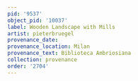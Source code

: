 ```yaml
---
pid: '9537'
object_pid: '10037'
label: Wooden Landscape with Mills
artist: pieterbruegel
provenance_date:
provenance_location: Milan
provenance_text: Biblioteca Ambriosiana
collection: provenance
order: '2704'
---
```

